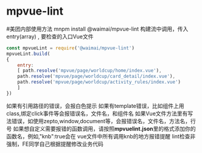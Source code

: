 # mpvue-lint
#美团内部使用方法 mnpm install @waimai/mpvue-lint
构建流中调用，传入entry(array) ,
要检查的入口Vue文件 
```javascript
const mpvueLint = require('@waimai/mpvue-lint') 
mpvueLint.build(
{ 
	entry:
	[ path.resolve('mpvue/page/worldcup/home/index.vue'), 
	path.resolve('mpvue/page/worldcup/card_detail/index.vue'), 
	path.resolve('mpvue/page/worldcup/activity_rules/index.vue') 
	] 
})
```
如果有引用路径的错误，会报白色提示 如果有template错误，比如组件上用class,绑定click事件等会报错误名，文件名，和组件名 如果Vue文件方法里有写法错误，如使用zepto,window,document等，会报错误名，文件名，方法名，行号 如果想自定义需要报错的函数调用，请按照**mpvuelint.json**里的格式添加你的函数名，例如,"knb":true会在 vue文件中所有调用knb的地方报错提醒
lint检查非强制，FE同学自己根据提醒修改业务代码
